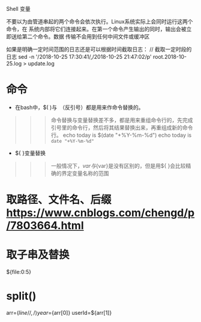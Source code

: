 

Shell 变量

不要以为由管道串起的两个命令会依次执行。Linux系统实际上会同时运行这两个命令，在
系统内部将它们连接起来。在第一个命令产生输出的同时，输出会被立即送给第二个命令。数据
传输不会用到任何中间文件或缓冲区

如果是明确一定时间范围的日志还是可以根据时间截取日志：
// 截取一定时段的日志
sed -n '/2018-10-25 17:30:41/,/2018-10-25 21:47:02/p' root.2018-10-25.log > update.log


# 命令
* 在bash中，$( )与` `（反引号）都是用来作命令替换的。
>>> 命令替换与变量替换差不多，都是用来重组命令行的，先完成引号里的命令行，然后将其结果替换出来，再重组成新的命令行。
echo today is $(date "+%Y-%m-%d")
echo today is `date "+%Y-%m-%d"`

* ${ }变量替换
>>> 一般情况下，$var与${var}是没有区别的，但是用${ }会比较精确的界定变量名称的范围

# 取路径、文件名、后缀 https://www.cnblogs.com/chengd/p/7803664.html

# 取子串及替换 
${file:0:5}

# split()
arr=(${line//,/ })  
year=${arr[0]}
userId=${arr[1]}